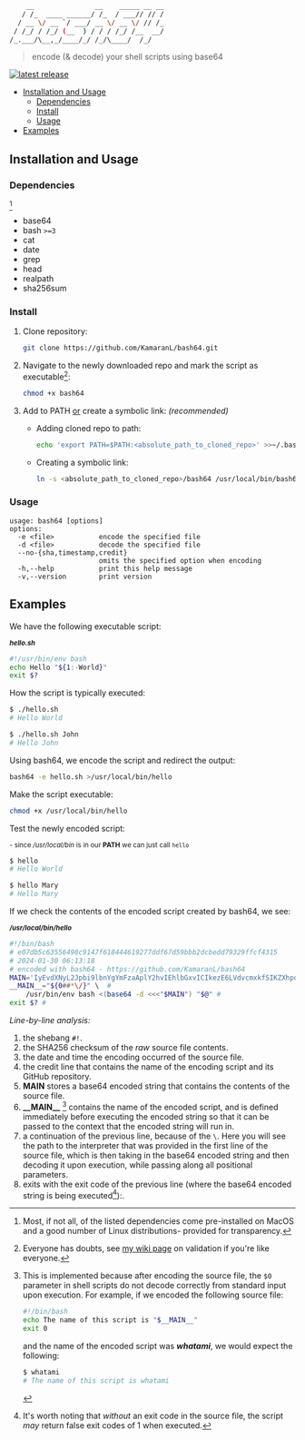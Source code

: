```bash
    __               __    _____ __ __
   / /_  ____ ______/ /_  / ___// // /
  / __ \/ __ `/ ___/ __ \/ __ \/ // /_
 / /_/ / /_/ (__  ) / / / /_/ /__  __/
/_.___/\__,_/____/_/ /_/\____/  /_/
```

> encode (& decode) your shell scripts using base64

[![latest release](https://badgen.net/github/release/KamaranL/bash64?icon=github)](https://github.com/KamaranL/bash64/releases/latest)

- [Installation and Usage](#installation-and-usage)
  - [Dependencies](#dependencies)
  - [Install](#install)
  - [Usage](#usage)
- [Examples](#examples)

## Installation and Usage

### Dependencies

[^1]

- base64
- bash `>=3`
- cat
- date
- grep
- head
- realpath
- sha256sum

### Install

1. Clone repository:

   ```bash
   git clone https://github.com/KamaranL/bash64.git
   ```

1. Navigate to the newly downloaded repo and mark the script as executable[^2]:

   ```bash
   chmod +x bash64
   ```

1. Add to PATH <u>or</u> create a symbolic link: *(recommended)*

   - Adding cloned repo to path:

     ```bash
     echo 'export PATH=$PATH:<absolute_path_to_cloned_repo>' >>~/.bash_profile
     ```

   - Creating a symbolic link:

     ```bash
     ln -s <absolute_path_to_cloned_repo>/bash64 /usr/local/bin/bash64
     ```

### Usage

```text
usage: bash64 [options]
options:
  -e <file>           encode the specified file
  -d <file>           decode the specified file
  --no-{sha,timestamp,credit}
                      omits the specified option when encoding
  -h,--help           print this help message
  -v,--version        print version
```

## Examples

We have the following executable script:

<sub>***hello.sh***</sub>

```bash
#!/usr/bin/env bash
echo Hello "${1:-World}"
exit $?
```

How the script is typically executed:

```bash
$ ./hello.sh
# Hello World

$ ./hello.sh John
# Hello John
```

Using bash64, we encode the script and redirect the output:

```bash
bash64 -e hello.sh >/usr/local/bin/hello
```

Make the script executable:

```bash
chmod +x /usr/local/bin/hello
```

Test the newly encoded script:

<sub>- since */usr/local/bin* is in our **PATH** we can just call `hello`</sub>

```bash
$ hello
# Hello World

$ hello Mary
# Hello Mary
```

If we check the contents of the encoded script created by bash64, we see:

<sub>***/usr/local/bin/hello***</sub>

```bash
#!/bin/bash                                                                       1
# e07db5c63556498c9147f618444619277ddf67d59bbb2dcbedd79329ffcf4315                2
# 2024-01-30 06:13:18                                                             3
# encoded with bash64 - https://github.com/KamaranL/bash64                        4
MAIN='IyEvdXNyL2Jpbi9lbnYgYmFzaAplY2hvIEhlbGxvICIkezE6LVdvcmxkfSIKZXhpdCAkPwo=' # 5
__MAIN__="${0##*\/}" \  #                                                         6
    /usr/bin/env bash <(base64 -d <<<"$MAIN") "$@" #                              7
exit $? #                                                                         8
```

*Line-by-line analysis:*

1. the shebang `#!`.
1. the SHA256 checksum of the *raw* source file contents.
1. the date and time the encoding occurred of the source file.
1. the credit line that contains the name of the encoding script and its GitHub repository.
1. **MAIN** stores a base64 encoded string that contains the contents of the source file.
1. **\_\_MAIN__** [^3] contains the name of the encoded script, and is defined immediately before executing the encoded string so that it can be passed to the context that the encoded string will run in.
1. a continuation of the previous line, because of the `\`. Here you will see the path to the interpreter that was provided in the first line of the source file, which is then taking in the base64 encoded string and then decoding it upon execution, while passing along all positional parameters.
1. exits with the exit code of the previous line (where the base64 encoded string is being executed[^4]):.

[^1]: Most, if not all, of the listed dependencies come pre-installed on MacOS and a good number of Linux distributions- provided for transparency.

[^2]: Everyone has doubts, see [my wiki page](https://github.com/KamaranL/KamaranL/wiki#validation) on validation if you're like everyone.

[^3]: This is implemented because after encoding the source file, the `$0` parameter in shell scripts do not decode correctly from standard input upon execution. For example, if we encoded the following source file:

    ```bash
    #!/bin/bash
    echo The name of this script is "$__MAIN__"
    exit 0
    ```

    and the name of the encoded script was ***whatami***, we would expect the following:

    ```bash
    $ whatami
    # The name of this script is whatami
    ```

[^4]: It's worth noting that *without* an exit code in the source file, the script *may* return false exit codes of 1 when executed.
